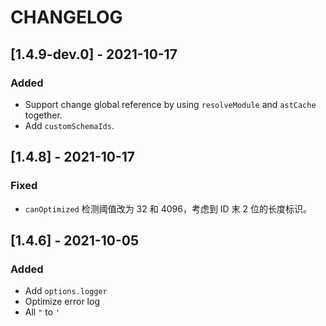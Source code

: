 # CHANGELOG

## [1.4.9-dev.0] - 2021-10-17
### Added
- Support change global reference by using `resolveModule` and `astCache` together.
- Add `customSchemaIds`.

## [1.4.8] - 2021-10-17
### Fixed
- `canOptimized` 检测阈值改为 32 和 4096，考虑到 ID 末 2 位的长度标识。

## [1.4.6] - 2021-10-05
### Added
- Add `options.logger`
- Optimize error log
- All `"` to `'`